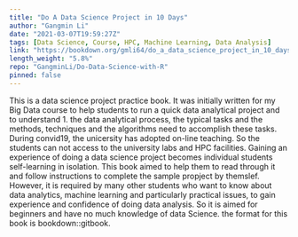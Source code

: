 ```yaml
---
title: "Do A Data Science Project in 10 Days"
author: "Gangmin Li"
date: "2021-03-07T19:59:27Z"
tags: [Data Science, Course, HPC, Machine Learning, Data Analysis]
link: "https://bookdown.org/gmli64/do_a_data_science_project_in_10_days/"
length_weight: "5.8%"
repo: "GangminLi/Do-Data-Science-with-R"
pinned: false
---
```


This is a data science project practice book. It was initially written for my Big Data course to help students to run a quick data analytical project and to understand 1. the data analytical process, the typical tasks and the methods, techniques and the algorithms need to accomplish these tasks. During convid19, the unicersity has adopted on-line teaching. So the students can not access to the university labs and HPC facilities. Gaining an experience of doing a data science project becomes individual students self-learning in isolation. This book aimed to help them to read through it and follow instructions to complete the sample propject by themslef. However, it is required by many other students who want to know about data analytics, machine learning and particularly practical issues, to gain experience and confidence of doing data analysis. So it is aimed for beginners and have no much knowledge of data Science. the format for this book is bookdown::gitbook.
